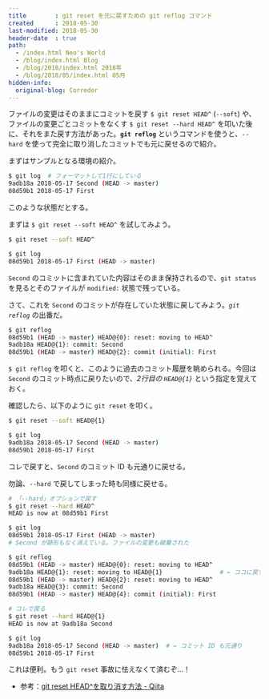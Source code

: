 ```yaml
---
title        : git reset を元に戻すための git reflog コマンド
created      : 2018-05-30
last-modified: 2018-05-30
header-date  : true
path:
  - /index.html Neo's World
  - /blog/index.html Blog
  - /blog/2018/index.html 2018年
  - /blog/2018/05/index.html 05月
hidden-info:
  original-blog: Corredor
---
```


ファイルの変更はそのままにコミットを戻す `$ git reset HEAD^` (`--soft`) や、ファイルの変更ごとコミットをなくす `$ git reset --hard HEAD^` を叩いた後に、それをまた戻す方法があった。**`git reflog`** というコマンドを使うと、`--hard` を使って完全に取り消したコミットでも元に戻せるので紹介。

まずはサンプルとなる環境の紹介。

```bash
$ git log  # フォーマットして1行にしている
9adb18a 2018-05-17 Second (HEAD -> master)
08d59b1 2018-05-17 First
```

このような状態だとする。

まずは `$ git reset --soft HEAD^` を試してみよう。

```bash
$ git reset --soft HEAD^

$ git log
08d59b1 2018-05-17 First (HEAD -> master)
```

`Second` のコミットに含まれていた内容はそのまま保持されるので、`git status` を見るとそのファイルが `modified:` 状態で残っている。

さて、これを `Second` のコミットが存在していた状態に戻してみよう。*`git reflog`* の出番だ。

```bash
$ git reflog
08d59b1 (HEAD -> master) HEAD@{0}: reset: moving to HEAD^
9adb18a HEAD@{1}: commit: Second
08d59b1 (HEAD -> master) HEAD@{2}: commit (initial): First
```

`$ git reflog` を叩くと、このように過去のコミット履歴を眺められる。今回は `Second` のコミット時点に戻りたいので、*2行目の `HEAD@{1}`* という指定を覚えておく。

確認したら、以下のように `git reset` を叩く。

```bash
$ git reset --soft HEAD@{1}

$ git log
9adb18a 2018-05-17 Second (HEAD -> master)
08d59b1 2018-05-17 First
```

コレで戻すと、`Second` のコミット ID も元通りに戻せる。

勿論、`--hard` で戻してしまった時も同様に戻せる。

```bash
# 「--hard」オプションで戻す
$ git reset --hard HEAD^
HEAD is now at 08d59b1 First

$ git log
08d59b1 2018-05-17 First (HEAD -> master)
# Second が跡形もなく消えている。ファイルの変更も破棄された

$ git reflog
08d59b1 (HEAD -> master) HEAD@{0}: reset: moving to HEAD^
9adb18a HEAD@{1}: reset: moving to HEAD@{1}                # ← ココに戻す
08d59b1 (HEAD -> master) HEAD@{2}: reset: moving to HEAD^
9adb18a HEAD@{3}: commit: Second
08d59b1 (HEAD -> master) HEAD@{4}: commit (initial): First

# コレで戻る
$ git reset --hard HEAD@{1}
HEAD is now at 9adb18a Second

$ git log
9adb18a 2018-05-17 Second (HEAD -> master)  # ← コミット ID も元通り
08d59b1 2018-05-17 First
```

これは便利。もう `git reset` 事故に怯えなくて済むぞ…！

- 参考：[git reset HEAD^を取り消す方法 - Qiita](https://qiita.com/ngron/items/7870fc8a803b882af9bd)
